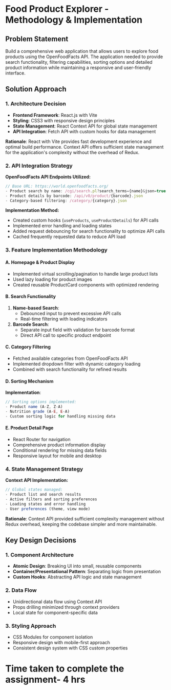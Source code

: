 # Food Product Explorer - Methodology & Implementation

## Problem Statement
Build a comprehensive web application that allows users to explore food products using the OpenFoodFacts API. The application needed to provide search functionality, filtering capabilities, sorting options and detailed product information while maintaining a responsive and user-friendly interface.


## Solution Approach
### 1. Architecture Decision

- **Frontend Framework**: React.js with Vite
- **Styling**: CSS3 with responsive design principles
- **State Management**: React Context API for global state management
- **API Integration**: Fetch API with custom hooks for data management

**Rationale**: React with Vite provides fast development experience and optimal build performance. Context API offers sufficient state management for the application's complexity without the overhead of Redux.


### 2. API Integration Strategy

**OpenFoodFacts API Endpoints Utilized:**
```javascript
// Base URL: https://world.openfoodfacts.org/
- Product search by name: /cgi/search.pl?search_terms={name}&json=true
- Product details by barcode: /api/v0/product/{barcode}.json
- Category-based filtering: /category/{category}.json
```

**Implementation Method:**
- Created custom hooks (`useProducts`, `useProductDetails`) for API calls
- Implemented error handling and loading states
- Added request debouncing for search functionality to optimize API calls
- Cached frequently requested data to reduce API load


### 3. Feature Implementation Methodology

#### A. Homepage & Product Display
- Implemented virtual scrolling/pagination to handle large product lists
- Used lazy loading for product images
- Created reusable ProductCard components with optimized rendering

#### B. Search Functionality
1. **Name-based Search**: 
   - Debounced input to prevent excessive API calls
   - Real-time filtering with loading indicators
2. **Barcode Search**: 
   - Separate input field with validation for barcode format
   - Direct API call to specific product endpoint

#### C. Category Filtering
- Fetched available categories from OpenFoodFacts API
- Implemented dropdown filter with dynamic category loading
- Combined with search functionality for refined results

#### D. Sorting Mechanism
**Implementation**:
```javascript
// Sorting options implemented:
- Product name (A-Z, Z-A)
- Nutrition grade (A-E, E-A)
- Custom sorting logic for handling missing data
```

#### E. Product Detail Page

- React Router for navigation
- Comprehensive product information display
- Conditional rendering for missing data fields
- Responsive layout for mobile and desktop

  
### 4. State Management Strategy

**Context API Implementation:**
```javascript
// Global states managed:
- Product list and search results
- Active filters and sorting preferences
- Loading states and error handling
- User preferences (theme, view mode)
```

**Rationale**: Context API provided sufficient complexity management without Redux overhead, keeping the codebase simpler and more maintainable.


## Key Design Decisions

### 1. Component Architecture
- **Atomic Design**: Breaking UI into small, reusable components
- **Container/Presentational Pattern**: Separating logic from presentation
- **Custom Hooks**: Abstracting API logic and state management

### 2. Data Flow
- Unidirectional data flow using Context API
- Props drilling minimized through context providers
- Local state for component-specific data

### 3. Styling Approach
- CSS Modules for component isolation
- Responsive design with mobile-first approach
- Consistent design system with CSS custom properties

# Time taken to complete the assignment- 4 hrs
